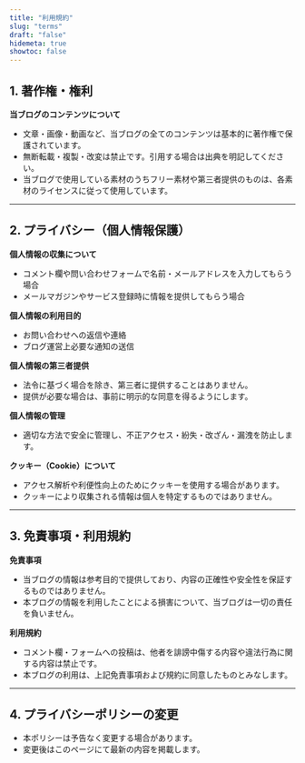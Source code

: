 ```yaml
---
title: "利用規約"
slug: "terms"
draft: "false"
hidemeta: true
showtoc: false
---
```


## 1. 著作権・権利
**当ブログのコンテンツについて**  
- 文章・画像・動画など、当ブログの全てのコンテンツは基本的に著作権で保護されています。  
- 無断転載・複製・改変は禁止です。引用する場合は出典を明記してください。  
- 当ブログで使用している素材のうちフリー素材や第三者提供のものは、各素材のライセンスに従って使用しています。  

---

## 2. プライバシー（個人情報保護）
**個人情報の収集について**  
- コメント欄や問い合わせフォームで名前・メールアドレスを入力してもらう場合  
- メールマガジンやサービス登録時に情報を提供してもらう場合  

**個人情報の利用目的**  
- お問い合わせへの返信や連絡  
- ブログ運営上必要な通知の送信  

**個人情報の第三者提供**  
- 法令に基づく場合を除き、第三者に提供することはありません。  
- 提供が必要な場合は、事前に明示的な同意を得るようにします。  

**個人情報の管理**  
- 適切な方法で安全に管理し、不正アクセス・紛失・改ざん・漏洩を防止します。  

**クッキー（Cookie）について**  
- アクセス解析や利便性向上のためにクッキーを使用する場合があります。  
- クッキーにより収集される情報は個人を特定するものではありません。  

---

## 3. 免責事項・利用規約
**免責事項**  
- 当ブログの情報は参考目的で提供しており、内容の正確性や安全性を保証するものではありません。  
- 本ブログの情報を利用したことによる損害について、当ブログは一切の責任を負いません。  

**利用規約**  
- コメント欄・フォームへの投稿は、他者を誹謗中傷する内容や違法行為に関する内容は禁止です。  
- 本ブログの利用は、上記免責事項および規約に同意したものとみなします。  

---

## 4. プライバシーポリシーの変更
- 本ポリシーは予告なく変更する場合があります。  
- 変更後はこのページにて最新の内容を掲載します。
